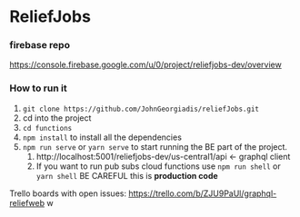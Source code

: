# ReliefJobs

### firebase repo

https://console.firebase.google.com/u/0/project/reliefjobs-dev/overview

### How to run it

1. `git clone https://github.com/JohnGeorgiadis/reliefJobs.git`
2. cd into the project
3. `cd functions`
4. `npm install` to install all the dependencies
5. `npm run serve` or `yarn serve` to start running the BE part of the project.
   1. http://localhost:5001/reliefjobs-dev/us-central1/api <- graphql client
   2. If you want to run pub subs cloud functions use `npm run shell` or `yarn shell` BE CAREFUL this is **production code**

Trello boards with open issues: https://trello.com/b/ZJU9PaUl/graphql-reliefweb
w